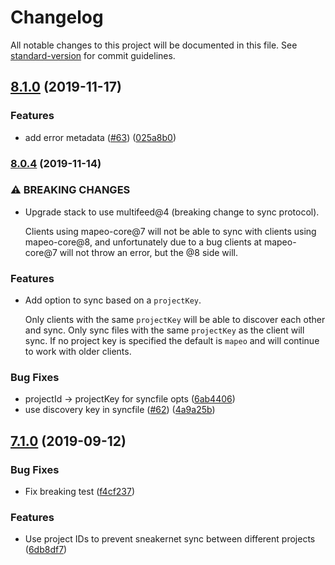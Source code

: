 # Changelog

All notable changes to this project will be documented in this file. See [standard-version](https://github.com/conventional-changelog/standard-version) for commit guidelines.

## [8.1.0](https://github.com/digidem/mapeo-core/compare/v8.0.4...v8.1.0) (2019-11-17)


### Features

* add error metadata ([#63](https://github.com/digidem/mapeo-core/issues/63)) ([025a8b0](https://github.com/digidem/mapeo-core/commit/025a8b09fe29e12ade4162296012308e51b977ad))

### [8.0.4](https://github.com/digidem/mapeo-core/compare/v8.0.3...v8.0.4) (2019-11-14)

### ⚠ BREAKING CHANGES

* Upgrade stack to use multifeed@4 (breaking change to sync protocol).

    Clients using mapeo-core@7 will not be able to sync with clients using mapeo-core@8, and unfortunately due to a bug clients at mapeo-core@7 will not throw an error, but the @8 side will.

### Features

* Add option to sync based on a `projectKey`.

    Only clients with the same `projectKey` will be able to discover each other
  and sync. Only sync files with the same `projectKey` as the client will sync.
  If no project key is specified the default is `mapeo` and will continue to
  work with older clients.

### Bug Fixes

* projectId -> projectKey for syncfile opts ([6ab4406](https://github.com/digidem/mapeo-core/commit/6ab4406e2b4812cd48e9ed746cbf6384da134ae8))
* use discovery key in syncfile ([#62](https://github.com/digidem/mapeo-core/issues/62)) ([4a9a25b](https://github.com/digidem/mapeo-core/commit/4a9a25b87fbb7616cfba64a66ac0d80c9cb7cc48))

## [7.1.0](https://github.com/digidem/mapeo-core/compare/v7.0.3...v7.1.0) (2019-09-12)

### Bug Fixes

* Fix breaking test ([f4cf237](https://github.com/digidem/mapeo-core/commit/f4cf237))


### Features

* Use project IDs to prevent sneakernet sync between different projects ([6db8df7](https://github.com/digidem/mapeo-core/commit/6db8df7))
